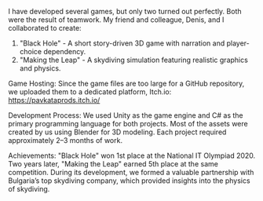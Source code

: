 I have developed several games, but only two turned out perfectly. Both were the result of teamwork. My friend and colleague, Denis, and I collaborated to create:

1) "Black Hole" - A short story-driven 3D game with narration and player-choice dependency.
2) "Making the Leap" - A skydiving simulation featuring realistic graphics and physics.

Game Hosting:
Since the game files are too large for a GitHub repository, we uploaded them to a dedicated platform, Itch.io:
https://pavkataprods.itch.io/

Development Process:
We used Unity as the game engine and C# as the primary programming language for both projects. Most of the assets were created by us using Blender for 3D modeling. Each project required approximately 2–3 months of work.

Achievements:
"Black Hole" won 1st place at the National IT Olympiad 2020.
Two years later, "Making the Leap" earned 5th place at the same competition. During its development, we formed a valuable partnership with Bulgaria’s top skydiving company, which provided insights into the physics of skydiving.
